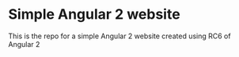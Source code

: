# Simple Angular 2 website
This is the repo for a simple Angular 2 website created using RC6 of Angular 2